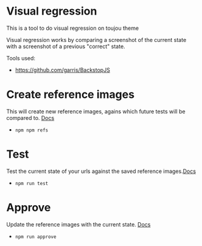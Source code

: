 # Visual regression

This is a tool to do visual regression on toujou theme

Visual regression works by comparing a screenshot of the current state with a screenshot of a previous "correct" state.

Tools used:
- https://github.com/garris/BackstopJS


# Create reference images
This will create new reference images, agains which future tests will be compared to. [Docs](https://github.com/garris/BackstopJS#creating-reference-files)
- `npm npm refs`

# Test
Test the current state of your urls against the saved reference images.[Docs](https://github.com/garris/BackstopJS#generating-test-bitmaps)
- `npm run test`

# Approve
Update the reference images with the current state. [Docs](https://github.com/garris/BackstopJS#approving-changes)
- `npm run approve`
